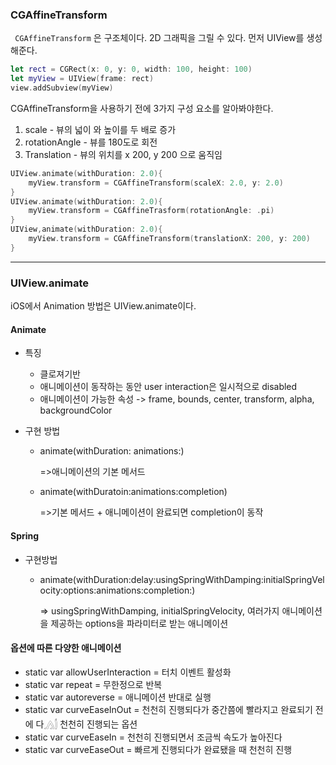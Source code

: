 ### CGAffineTransform

<code> CGAffineTransform</code> 은 구조체이다. 2D 그래픽을 그릴 수 있다. 먼저 UIView를 생성해준다.

```swift
let rect = CGRect(x: 0, y: 0, width: 100, height: 100)
let myView = UIView(frame: rect)
view.addSubview(myView)
```

CGAffineTransform을 사용하기 전에 3가지 구성 요소를 알아봐야한다.

1. scale - 뷰의 넓이 와 높이를 두 배로 증가
2. rotationAngle - 뷰를 180도로 회전
3. Translation - 뷰의 위치를 x 200, y 200 으로 움직임

```swift
UIView.animate(withDuration: 2.0){
	myView.transform = CGAffineTransform(scaleX: 2.0, y: 2.0)
}
UIView.animate(withDuration: 2.0){
	myView.transform = CGAffineTrasform(rotationAngle: .pi)
}
UIView,animate(withDuration: 2.0){
	myView.transform = CGAffineTransform(translationX: 200, y: 200)
}
```

------

### UIView.animate

iOS에서 Animation 방법은 UIView.animate이다.

#### Animate

- 특징

  - 클로져기반
  - 애니메이션이 동작하는 동안 user interaction은 일시적으로 disabled
  - 애니메이션이 가능한 속성 -> frame, bounds, center, transform, alpha, backgroundColor

- 구현 방법

  - animate(withDuration: animations:)

    =>애니메이션의 기본 메서드

  - animate(withDuratoin:animations:completion)

    =>기본 메서드 + 애니메이션이 완료되면 completion이 동작

#### Spring 

- 구현방법

  - animate(withDuration:delay:usingSpringWithDamping:initialSpringVelocity:options:animations:completion:)

    => usingSpringWithDamping, initialSpringVelocity, 여러가지 애니메이션을 제공하는 options을 파라미터로 받는 애니메이션

#### 옵션에 따른 다양한 애니메이션

- static var allowUserInteraction = 터치 이벤트 활성화
- static var repeat = 무한정으로 반복
- static var autoreverse = 애니메이션 반대로 실행
- static var curveEaseInOut = 천천히 진행되다가 중간쯤에 빨라지고 완료되기 전에 다𓂻𓂭 천천히 진행되는 옵션
- static var curveEaseIn = 천천히 진행되면서 조금씩 속도가 높아진다
- static var curveEaseOut = 빠르게 진행되다가 완료됐을 때 천천히 진행



